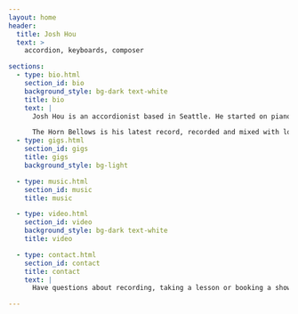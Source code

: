 ```yaml
---
layout: home
header:
  title: Josh Hou
  text: >
    accordion, keyboards, composer

sections:
  - type: bio.html
    section_id: bio
    background_style: bg-dark text-white
    title: bio
    text: |
      Josh Hou is an accordionist based in Seattle. He started on piano but picked up the accordion in 2013 and has been making music with it ever since. His projects include: instrumental Chinese jazz, How Short - a swing band with vocal harmonies, and Jazztalk Seattle - a Seattle area jazz podcast.

      The Horn Bellows is his latest record, recorded and mixed with long-time collaborator and friend, Ray Larsen. Listen to it [here](https://joshandray.bandcamp.com/)! For press, the link to the EPK is [here](https://music.joshuahou.com/hornbellows_epk.pdf).
  - type: gigs.html
    section_id: gigs
    title: gigs
    background_style: bg-light

  - type: music.html
    section_id: music
    title: music

  - type: video.html
    section_id: video
    background_style: bg-dark text-white
    title: video

  - type: contact.html
    section_id: contact
    title: contact
    text: |
      Have questions about recording, taking a lesson or booking a show? Send me an email at [me@joshuahou.com](mailto:me@joshuahou.com){: target="_blank" rel="noopener noreferrer"}. You can also follow me on [instagram](https://instagram.com/accordionjosh) and [youtube](https://www.youtube.com/channel/UCfCH_4ZGc8Rnt0LlWr-WGVQ/) to keep up with new music coming out!

---
```

